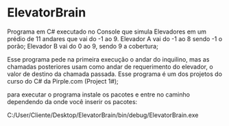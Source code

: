 # ElevatorBrain

Programa em C# executado no Console que simula Elevadores em um prédio de 11 andares que vai do -1 ao 9. Elevador A vai do -1 ao 8 sendo -1 o porão; Elevador B vai do 0 ao 9, sendo 9 a cobertura;

Esse programa pede na primeira execução o andar do inquilino, mas as chamadas posteriores usam como andar de requerimento do elevador, o valor de destino da chamada passada. Esse programa é um dos projetos do curso do C# da Pirple.com (Project 1#);

para executar o programa instale os pacotes e entre no caminho dependendo da onde você inserir os pacotes:

C:/User/Cliente/Desktop/ElevatorBrain/bin/debug/ElevatorBrain.exe

